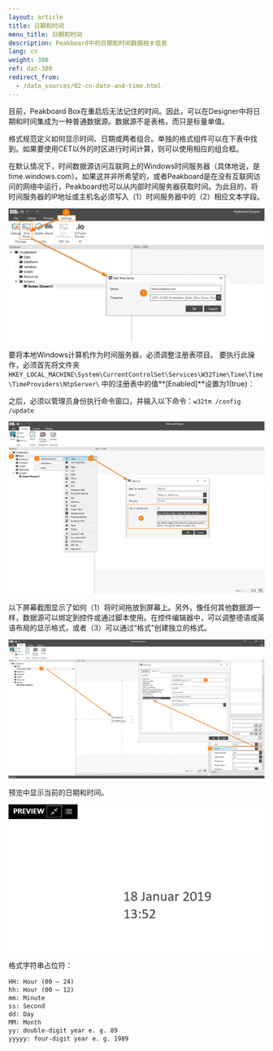 ```yaml
---
layout: article
title: 日期和时间
menu_title: 日期和时间
description: Peakboard中的日期和时间数据相关信息
lang: cn
weight: 300
ref: dat-300
redirect_from:
  - /data_sources/02-cn-date-and-time.html
---
```

目前，Peakboard Box在重启后无法记住的时间。因此，可以在Designer中将日期和时间集成为一种普通数据源。数据源不是表格，而只是标量单值。

格式规范定义如何显示时间、日期或两者组合。单独的格式组件可以在下表中找到。如果要使用CET以外的时区进行时间计算，则可以使用相应的组合框。

在默认情况下，时间数据源访问互联网上的Windows时间服务器（具体地说，是time.windows.com）。如果这并非所希望的，或者Peakboard是在没有互联网访问的网络中运行，Peakboard也可以从内部时间服务器获取时间。为此目的，将时间服务器的IP地址或主机名必须写入（1）时间服务器中的（2）相应文本字段。

 ![TimeServer](/assets/images/data-sources/date-and-time/TimeServer.png)

要将本地Windows计算机作为时间服务器，必须调整注册表项目。
要执行此操作，必须首先将文件夹`HKEY_LOCAL_MACHINE\System\CurrentControlSet\Services\W32Time\Time\Time\TimeProviders\NtpServer\`
中的注册表中的值**[Enabled]**设置为1(true)：

之后，必须以管理员身份执行命令窗口，并输入以下命令：`w32tm /config /update`

 ![Add Time Dialog](/assets/images/data-sources/date-and-time/add-time-dialog.png)

以下屏幕截图显示了如何（1）将时间拖放到屏幕上。另外，像任何其他数据源一样，数据源可以绑定到控件或通过脚本使用。在控件编辑器中，可以调整德语或英语布局的显示格式，或者（3）可以通过“格式”创建独立的格式。

 ![Place Time](/assets/images/data-sources/date-and-time/place-time.png)

预览中显示当前的日期和时间。

![Preview Time](/assets/images/data-sources/date-and-time/preview-time.png)

格式字符串占位符：

 ```
HH: Hour (00 – 24)
hh: Hour (00 – 12)
mm: Minute
ss: Second
dd: Day
MM: Month
yy: double-digit year e. g. 89
yyyyy: four-digit year e. g. 1989
```
